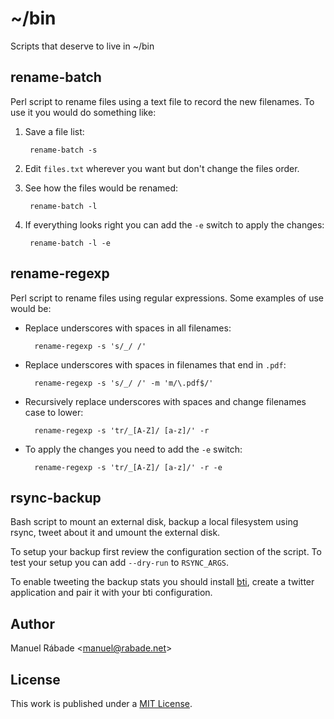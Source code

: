 ~/bin
=====

Scripts that deserve to live in ~/bin

rename-batch
------------

Perl script to rename files using a text file to record the new
filenames. To use it you would do something like:

1. Save a file list:

        rename-batch -s

2. Edit `files.txt` wherever you want but don't change the files order.

3. See how the files would be renamed:

        rename-batch -l

4. If everything looks right you can add the `-e` switch to apply the
   changes:

        rename-batch -l -e

rename-regexp
-------------

Perl script to rename files using regular expressions. Some examples of
use would be:

- Replace underscores with spaces in all filenames:

        rename-regexp -s 's/_/ /'

- Replace underscores with spaces in filenames that end in `.pdf`:

        rename-regexp -s 's/_/ /' -m 'm/\.pdf$/'

- Recursively replace underscores with spaces and change filenames case
  to lower:

        rename-regexp -s 'tr/_[A-Z]/ [a-z]/' -r

- To apply the changes you need to add the `-e` switch:

        rename-regexp -s 'tr/_[A-Z]/ [a-z]/' -r -e

rsync-backup
------------

Bash script to mount an external disk, backup a local filesystem using
rsync, tweet about it and umount the external disk.

To setup your backup first review the configuration section of the
script. To test your setup you can add `--dry-run` to `RSYNC_ARGS`.

To enable tweeting the backup stats you should install
[bti](https://github.com/gregkh/bti), create a twitter application and
pair it with your bti configuration.

Author
------

Manuel Rábade <[manuel@rabade.net](mailto:manuel@rabade.net)>

License
-------

This work is published under a [MIT License](LICENSE.txt).
